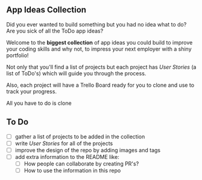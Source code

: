 ## App Ideas Collection

Did you ever wanted to build something but you had no idea what to do? Are you sick of all the ToDo app ideas?

Welcome to the **biggest collection** of app ideas you could build to improve your coding skills and why not, to impress your next employer with a shiny portfolio!

Not only that you'll find a list of projects but each project has _User Stories_ (a list of ToDo's) which will guide you through the process.

Also, each project will have a Trello Board ready for you to clone and use to track your progress.

All you have to do is clone

## To Do

-   [ ] gather a list of projects to be added in the collection
-   [ ] write _User Stories_ for all of the projects
-   [ ] improve the design of the repo by adding images and tags
-   [ ] add extra information to the README like:
    -   [ ] How people can collaborate by creating PR's?
    -   [ ] How to use the information in this repo
